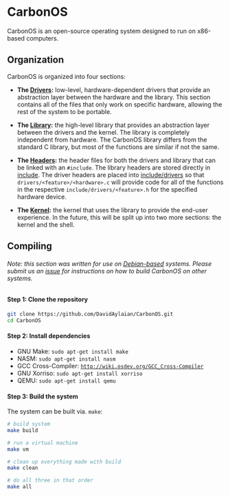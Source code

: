# CarbonOS
CarbonOS is an open-source operating system designed to run on x86-based computers.

## Organization
CarbonOS is organized into four sections:

* **The [Drivers](drivers):** low-level, hardware-dependent drivers that provide an abstraction layer between the hardware and the library. This section contains all of the files that only work on specific hardware, allowing the rest of the system to be portable.

* **The [Library](library):** the high-level library that provides an abstraction layer between the drivers and the kernel. The library is completely independent from hardware. The CarbonOS library differs from the standard C library, but most of the functions are similar if not the same.

* **The [Headers](include):** the header files for both the drivers and library that can be linked with an `#include`. The library headers are stored directly in [include](include). The driver headers are placed into [include/drivers](include/drivers) so that `drivers/<feature>/<hardware>.c` will provide code for all of the functions in the respective `include/drivers/<feature>.h` for the specified hardware device.

* **The [Kernel](kernel):** the kernel that uses the library to provide the end-user experience. In the future, this will be split up into two more sections: the kernel and the shell.

## Compiling
###### Note: this section was written for use on [Debian-based](https://www.debian.org) systems. Please submit us an [issue](issues) for instructions on how to build CarbonOS on other systems.

#### Step 1: Clone the repository

```bash
git clone https://github.com/DavidAylaian/CarbonOS.git
cd CarbonOS
```

#### Step 2: Install dependencies

* GNU Make: `sudo apt-get install make`
* NASM: `sudo apt-get install nasm`
* GCC Cross-Compiler: [`http://wiki.osdev.org/GCC_Cross-Compiler`](http://wiki.osdev.org/GCC_Cross-Compiler)
* GNU Xorriso: `sudo apt-get install xorriso`
* QEMU: `sudo apt-get install qemu`

#### Step 3: Build the system
The system can be built via. `make`:

```bash
# build system
make build

# run a virtual machine
make vm

# clean up everything made with build
make clean

# do all three in that order
make all
```
